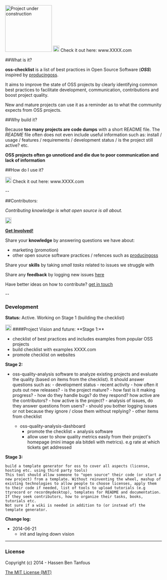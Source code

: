 <img src="http://i.imgur.com/37IpIPh.png" width="150" alt="Project under construction"/>

        
<img src="https://raw.githubusercontent.com/hbtlabs/oss-checklist/master/doc/icons/Misc-Settings-icon.png" width="20"/>
<!-- TODO(hbt) link website -->
Check it out here: www.XXXX.com


##What is it?

**oss-checklist** is a list of best practices in Open Source Software (***OSS***) inspired by [producingoss](http://producingoss.com).

It aims to improve the state of OSS projects by clearly identifying common best practices to facilitate development, communication, contributions and boost project quality.


New and mature projects can use it as a reminder as to what the community expects from OSS projects.


##Why build it?

Because **too many projects are code dumps** with a short README file. 
The *README* file often does not even include useful information such as: install / usage / features / requirements / development status / is the project still active? etc.

**OSS projects often go unnoticed and die due to poor communication and lack of information**



##How do I use it?

<img src="https://raw.githubusercontent.com/hbtlabs/oss-checklist/master/doc/icons/Misc-Settings-icon.png" width="20"/>
<!-- TODO(hbt) link website -->
Check it out here: www.XXXX.com



--

##Contributors:

*Contributing knowledge is what open source is all about.*

<img src="https://raw.githubusercontent.com/hbtlabs/oss-checklist/master/doc/icons/Misc-Settings-icon.png" width="20"/>
<!-- TODO(hbt) get involved wiki link -->        

[**Get Involved!**](link) 

Share your **knowledge** by answering questions we have about:

- marketing (promotion)
- other open source software practices / refences such as [producingoss](http://producingoss.com)


Share your **skills** by taking *small tasks* related to issues we struggle with

Share any **feedback** by logging new issues [here](https://github.com/hbtlabs/oss-checklist/issues/new)


Have better ideas on how to contribute? [get in touch](https://github.com/hbtlabs/oss-checklist/issues/new)



--

### Development

**Status:** Active. Working on Stage 1 (building the checklist)


<img src="https://raw.githubusercontent.com/hbtlabs/oss-checklist/master/doc/icons/Misc-Settings-icon.png" width="20"/>
<!-- TODO(hbt) extract roadmap to wiki and fix formatting -->
####Project Vision and future:
**Stage 1:**

- checklist of best practices and includes examples from popular OSS projects
- build checklist with examples XXXX.com
- promote checklist on websites
 
**Stage 2:**
- oss-quality-analysis
software to analyze existing projects and evaluate the quality (based on items from the checklist). It should answer questions such as:
            - development status
                - recent activity
                    - how often it puts out new releases?
                    - is the project mature?
                    - how fast is it making progress?
                    - how do they handle bugs? do they respond? how active are the contributors? 
                    - how active is the project?
                    - analysis of issues, do they answer questions from users?
                        - should you bother logging issues or not because they ignore / close them without replying?
                - other items from checklist
            
    - oss-quality-analysis-dashboard 
        - promote the checklist + analysis software
        - allow user to show quality metrics easily from their project's homepage (mini image ala bitdeli with metrics). e.g rate at which tickets get addressed
        
**Stage 3:**

    build a template generator for oss to cover all aspects (license, hosting etc. using third party tools)
    This tool should allow someone to "open source" their code (or start a new project) from a template. Without reinventing the wheel, mashup of existing technologies to allow people to choose licenses, apply them to their code if needed, list of tools to upload tutorials (e.g ttyrecord or recordmydesktop), templates for README and documentation. If they seek contributors, how to organize their tasks, books, tutorials etc. 
    Not sure if a wiki is needed in addition to (or instead of) the template generator. 
    

**Change log:**

- 2014-06-21
  - init and laying down vision


---

### License

Copyright (c) 2014 - Hassen Ben Tanfous

[The MIT License (MIT)](http://opensource.org/licenses/MIT)
